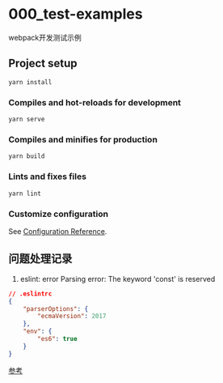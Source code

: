 # 000_test-examples

webpack开发测试示例

## Project setup
```
yarn install
```

### Compiles and hot-reloads for development
```
yarn serve
```

### Compiles and minifies for production
```
yarn build
```

### Lints and fixes files
```
yarn lint
```

### Customize configuration
See [Configuration Reference](https://cli.vuejs.org/config/).


## 问题处理记录

1. eslint: error Parsing error: The keyword 'const' is reserved

```json
// .eslintrc
{
    "parserOptions": {
        "ecmaVersion": 2017
    },
    "env": {
        "es6": true
    }
}
```

[参考](https://stackoverflow.com/questions/42706584/eslint-error-parsing-error-the-keyword-const-is-reserved)